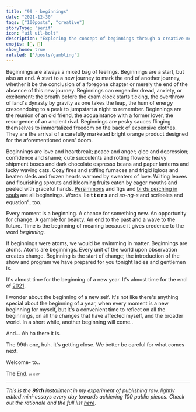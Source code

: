 ```yaml
---
title: "99 - beginnings"
date: "2021-12-30"
tags: ["100posts", "creative"]
storyType: 'serif'
icon: "uil uil-bolt"
description: "Exploring the concept of beginnings through a creative medium"
emojis: [🔰, 🌱]
show_home: true
related: ['/posts/gambling']
---
```


Beginnings are always a mixed bag of feelings. Beginnings are a start, but also an end. A start to a new journey to mark the end of another journey, whether it be the conclusion of a foregone chapter or merely the end of the absence of this new journey. Beginnings can engender dread, anxiety, or excitement: the breath before the exam clock starts ticking, the overthrow of land's dynasty by gravity as one takes the leap, the hum of energy crescendoing to a peak to jumpstart a night to remember. Beginnings are the reunion of an old friend, the acquaintance with a former lover, the resurgence of an ancient rival. Beginnings are pesky sauces flinging themselves to immortalized freedom on the back of expensive clothes. They are the arrival of a carefully marketed bright orange product designed for the aforementioned ones' doom. 

Beginnings are love and heartbreak; peace and anger; glee and depression; confidence and shame; cute succulents and rotting flowers; heavy shipment boxes and dark chocolate espresso beans and paper lanterns and lucky waving cats. Cozy fires and stifling furnaces and frigid igloos and beaten sleds and frozen hearts warmed by sweaters of love. Wilting leaves and flourishing sprouts and blooming fruits eaten by eager mouths and peeled with graceful hands. [Persimmons](https://www.poetryfoundation.org/poems/43011/persimmons) and figs and [birds perching in souls](https://www.poetryfoundation.org/poems/42889/hope-is-the-thing-with-feathers-314) are all beginnings. Words. **l e t t e r s** and *so-ng-s* and scri~~bb~~les and equation<sup>s</sup>, too.

Every moment is a beginning. A chance for something new. An opportunity for change. A gamble for beauty. An end to the past and a wave to the future. Time is the beginning of meaning because it gives credence to the word _beginning_.

If beginnings were atoms, we would be swimming in matter. Beginnings are atoms. Atoms are beginnings. Every unit of the world upon observation creates change. Beginning is the start of change; the introduction of the show and program we have prepared for you tonight ladies and gentlemen is.

It's almost time for the beginning of a new year. It's almost time for the end of [2021](/posts/gambling).

I wonder about the beginning of a new self. It's not like there's anything special about the beginning of a year, when every moment is a new beginning for myself, but it's a convenient time to reflect on all the beginnings, on all the changes that have affected myself, and the broader world. In a short while, another beginning will come..

And... Ah ha there it is.

The 99th one, huh. It's getting close. We better be careful for what comes next.  

Welcome-
to..

The [End](/experiments/100posts/).
<span style="font-size:60%;">*or is it?*</span>

---
*This is the **99th** installment in my experiment of publishing raw, lightly edited mini-essays every day towards achieving 100 public pieces. Check out the rationale and the full list [here](/experiments/100posts/)*.
